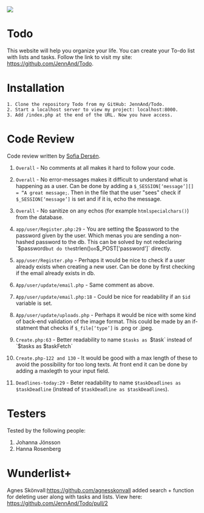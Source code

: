 <img src="https://media.giphy.com/media/3o6MbhbYBsqTrbP2qQ/giphy.gif">

# Todo

This website will help you organize your life. You can create your To-do list with lists and tasks.
Follow the link to visit my site: https://github.com/JennAnd/Todo.

# Installation

    1. Clone the repository Todo from my GitHub: JennAnd/Todo.
    2. Start a localhost server to view my project: localhost:8000.
    3. Add /index.php at the end of the URL. Now you have access.


# Code Review

Code review written by [Sofia Dersén](https://github.com/dersen).

1. `Overall` - No comments at all makes it hard to follow your code.

2. `Overall` - No error-messages makes it difficult to understand what is happening as a user. Can be done by adding a `$_SESSION[‘message’][] = “A great message;`. Then in the file that the user "sees" check if `$_SESSION[‘message’]` is set and if it is, echo the message.

3. `Overall` - No sanitize on any echos (for example `htmlspecialchars()`) from the database.

4. `app/user/Register.php:29` - You are setting the $password to the password given by the user. Which menas you are sending a non-hashed password to the db. This can be solved by not redeclaring `$password` but do the `strlen()` on `$_POST['password']` directly.

5. `app/user/Register.php` - Perhaps it would be nice to check if a user already exists when creating a new user. Can be done by first checking if the email already exists in db.

6. `App/user/update/email.php` - Same comment as above.

7. `App/user/update/email.php:18` - Could be nice for readability if an `$id` variable is set.

8. `App/user/update/uploads.php` - Perhaps it would be nice with some kind of back-end validation of the image format. This could be made by an if-statment that checks if `$_file[‘type’]` is .png or .jpeg.

9. `Create.php:63` - Better readability to name `$tasks as `$task` instead of `$tasks as $taskFetch`

10. `Create.php-122 and 130` - It would be good with a max length of these to avoid the possibility for too long texts. At front end it can be done by adding a maxlegth to your input field.

11. `Deadlines-today:29` - Beter readability to name `$taskDeadlines as $taskDeadline` (instead of `$taskDeadline as $taskDeadlines`).

# Testers

Tested by the following people:

1. Johanna Jönsson
2. Hanna Rosenberg

# Wunderlist+
Agnes Skönvall:https://github.com/agnesskonvall added search + function for deleting user along with tasks and lists.
View here: https://github.com/JennAnd/Todo/pull/2
